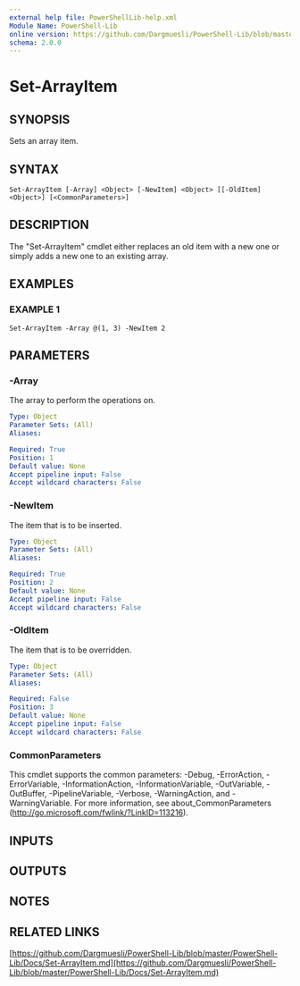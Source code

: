```yaml
---
external help file: PowerShellLib-help.xml
Module Name: PowerShell-Lib
online version: https://github.com/Dargmuesli/PowerShell-Lib/blob/master/PowerShell-Lib/Docs/Set-ArrayItem.md
schema: 2.0.0
---
```


# Set-ArrayItem

## SYNOPSIS
Sets an array item.

## SYNTAX

```
Set-ArrayItem [-Array] <Object> [-NewItem] <Object> [[-OldItem] <Object>] [<CommonParameters>]
```

## DESCRIPTION
The "Set-ArrayItem" cmdlet either replaces an old item with a new one or simply adds a new one to an existing array.

## EXAMPLES

### EXAMPLE 1
```
Set-ArrayItem -Array @(1, 3) -NewItem 2
```

## PARAMETERS

### -Array
The array to perform the operations on.

```yaml
Type: Object
Parameter Sets: (All)
Aliases:

Required: True
Position: 1
Default value: None
Accept pipeline input: False
Accept wildcard characters: False
```

### -NewItem
The item that is to be inserted.

```yaml
Type: Object
Parameter Sets: (All)
Aliases:

Required: True
Position: 2
Default value: None
Accept pipeline input: False
Accept wildcard characters: False
```

### -OldItem
The item that is to be overridden.

```yaml
Type: Object
Parameter Sets: (All)
Aliases:

Required: False
Position: 3
Default value: None
Accept pipeline input: False
Accept wildcard characters: False
```

### CommonParameters
This cmdlet supports the common parameters: -Debug, -ErrorAction, -ErrorVariable, -InformationAction, -InformationVariable, -OutVariable, -OutBuffer, -PipelineVariable, -Verbose, -WarningAction, and -WarningVariable.
For more information, see about_CommonParameters (http://go.microsoft.com/fwlink/?LinkID=113216).

## INPUTS

## OUTPUTS

## NOTES

## RELATED LINKS

[https://github.com/Dargmuesli/PowerShell-Lib/blob/master/PowerShell-Lib/Docs/Set-ArrayItem.md](https://github.com/Dargmuesli/PowerShell-Lib/blob/master/PowerShell-Lib/Docs/Set-ArrayItem.md)

